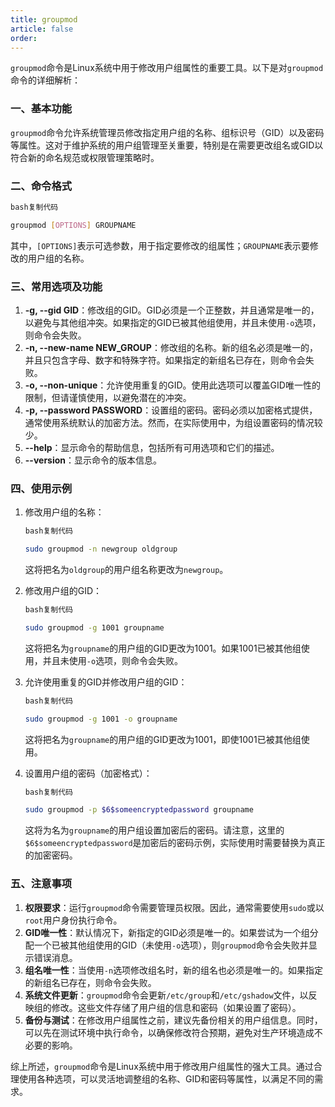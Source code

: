 ```yaml
---
title: groupmod
article: false
order: 
---
```


`groupmod`命令是Linux系统中用于修改用户组属性的重要工具。以下是对`groupmod`命令的详细解析：

### 一、基本功能

`groupmod`命令允许系统管理员修改指定用户组的名称、组标识号（GID）以及密码等属性。这对于维护系统的用户组管理至关重要，特别是在需要更改组名或GID以符合新的命名规范或权限管理策略时。

### 二、命令格式

```bash
bash复制代码

groupmod [OPTIONS] GROUPNAME
```

其中，`[OPTIONS]`表示可选参数，用于指定要修改的组属性；`GROUPNAME`表示要修改的用户组的名称。

### 三、常用选项及功能

1. **-g, --gid GID**：修改组的GID。GID必须是一个正整数，并且通常是唯一的，以避免与其他组冲突。如果指定的GID已被其他组使用，并且未使用`-o`选项，则命令会失败。
2. **-n, --new-name NEW_GROUP**：修改组的名称。新的组名必须是唯一的，并且只包含字母、数字和特殊字符。如果指定的新组名已存在，则命令会失败。
3. **-o, --non-unique**：允许使用重复的GID。使用此选项可以覆盖GID唯一性的限制，但请谨慎使用，以避免潜在的冲突。
4. **-p, --password PASSWORD**：设置组的密码。密码必须以加密格式提供，通常使用系统默认的加密方法。然而，在实际使用中，为组设置密码的情况较少。
5. **--help**：显示命令的帮助信息，包括所有可用选项和它们的描述。
6. **--version**：显示命令的版本信息。

### 四、使用示例

1. 修改用户组的名称：

   ```bash
   bash复制代码
   
   sudo groupmod -n newgroup oldgroup
   ```

   这将把名为`oldgroup`的用户组名称更改为`newgroup`。

2. 修改用户组的GID：

   ```bash
   bash复制代码
   
   sudo groupmod -g 1001 groupname
   ```

   这将把名为`groupname`的用户组的GID更改为1001。如果1001已被其他组使用，并且未使用`-o`选项，则命令会失败。

3. 允许使用重复的GID并修改用户组的GID：

   ```bash
   bash复制代码
   
   sudo groupmod -g 1001 -o groupname
   ```

   这将把名为`groupname`的用户组的GID更改为1001，即使1001已被其他组使用。

4. 设置用户组的密码（加密格式）：

   ```bash
   bash复制代码
   
   sudo groupmod -p $6$someencryptedpassword groupname
   ```

   这将为名为`groupname`的用户组设置加密后的密码。请注意，这里的`$6$someencryptedpassword`是加密后的密码示例，实际使用时需要替换为真正的加密密码。

### 五、注意事项

1. **权限要求**：运行`groupmod`命令需要管理员权限。因此，通常需要使用`sudo`或以`root`用户身份执行命令。
2. **GID唯一性**：默认情况下，新指定的GID必须是唯一的。如果尝试为一个组分配一个已被其他组使用的GID（未使用`-o`选项），则`groupmod`命令会失败并显示错误消息。
3. **组名唯一性**：当使用`-n`选项修改组名时，新的组名也必须是唯一的。如果指定的新组名已存在，则命令会失败。
4. **系统文件更新**：`groupmod`命令会更新`/etc/group`和`/etc/gshadow`文件，以反映组的修改。这些文件存储了用户组的信息和密码（如果设置了密码）。
5. **备份与测试**：在修改用户组属性之前，建议先备份相关的用户组信息。同时，可以先在测试环境中执行命令，以确保修改符合预期，避免对生产环境造成不必要的影响。

综上所述，`groupmod`命令是Linux系统中用于修改用户组属性的强大工具。通过合理使用各种选项，可以灵活地调整组的名称、GID和密码等属性，以满足不同的需求。